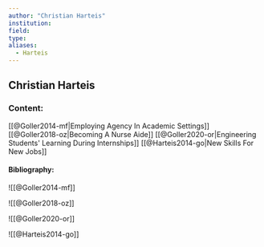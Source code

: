 ```yaml
---
author: "Christian Harteis"
institution:
field:
type:
aliases:
  - Harteis
---
```


## Christian Harteis

### Content:
[[@Goller2014-mf|Employing Agency In Academic Settings]]
[[@Goller2018-oz|Becoming A Nurse Aide]]
[[@Goller2020-or|Engineering Students' Learning During Internships]]
[[@Harteis2014-go|New Skills For New Jobs]]

#### Bibliography:

![[@Goller2014-mf]]

![[@Goller2018-oz]]

![[@Goller2020-or]]

![[@Harteis2014-go]]